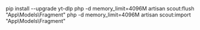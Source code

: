pip install --upgrade yt-dlp
php -d memory_limit=4096M artisan scout:flush "App\Models\Fragment"
php -d memory_limit=4096M artisan scout:import "App\Models\Fragment"
